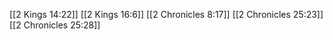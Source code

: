 [[2 Kings 14:22]]
[[2 Kings 16:6]]
[[2 Chronicles 8:17]]
[[2 Chronicles 25:23]]
[[2 Chronicles 25:28]]
